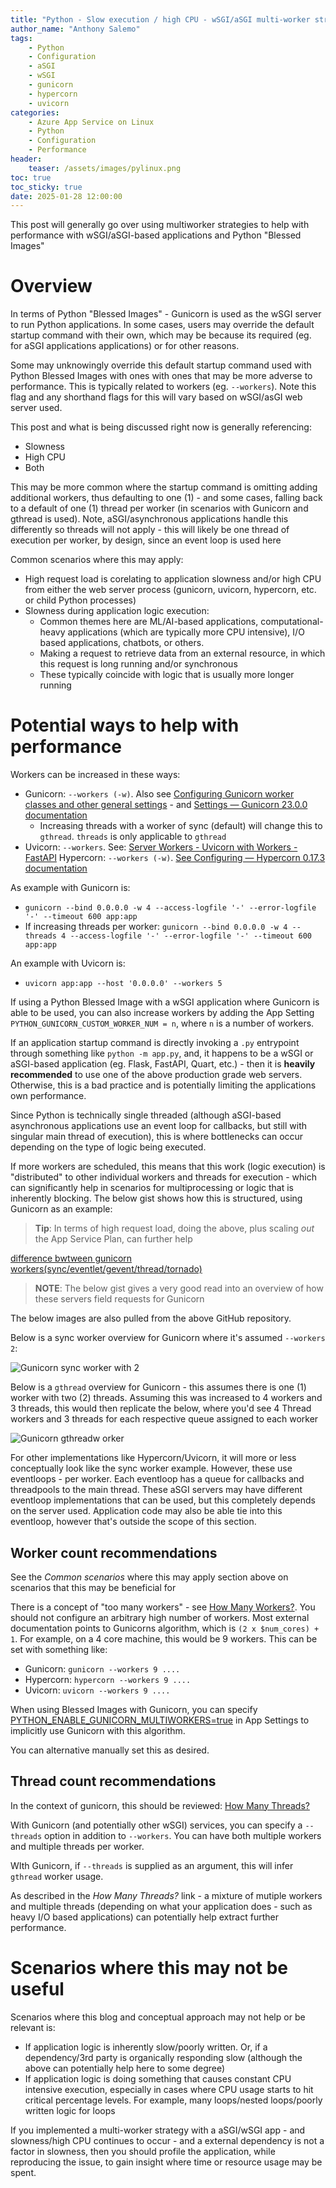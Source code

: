 ```yaml
---
title: "Python - Slow execution / high CPU - wSGI/aSGI multi-worker strategy"
author_name: "Anthony Salemo"
tags:
    - Python
    - Configuration
    - aSGI
    - wSGI
    - gunicorn
    - hypercorn
    - uvicorn
categories:
    - Azure App Service on Linux
    - Python
    - Configuration 
    - Performance
header:
    teaser: /assets/images/pylinux.png
toc: true
toc_sticky: true
date: 2025-01-28 12:00:00
---
```


This post will generally go over using multiworker strategies to help with performance with wSGI/aSGI-based applications and Python "Blessed Images"

# Overview
In terms of Python "Blessed Images" - Gunicorn is used as the wSGI server to run Python applications. In some cases, users may override the default startup command with their own, which may be because its required (eg. for aSGI applications applications) or for other reasons. 

Some may unknowingly override this default startup command used with Python Blessed Images with ones with ones that may be more adverse to performance. This is typically related to workers (eg. `--workers`). Note this flag and any shorthand flags for this will vary based on wSGI/asGI web server used.

This post and what is being discussed right now is generally referencing:
- Slowness
- High CPU
- Both

This may be more common where the startup command is omitting adding additional workers, thus defaulting to one (1) - and some cases, falling back to a default of one (1) thread per worker (in scenarios with Gunicorn and gthread is used). Note, aSGI/asynchronous applications handle this differently so threads will not apply - this will likely be one thread of execution per worker, by design, since an event loop is used here

Common scenarios where this may apply:

- High request load is corelating to application slowness and/or high CPU from either the web server process (gunicorn, uvicorn, hypercorn, etc. or child Python processes)
- Slowness during application logic execution:
  - Common themes here are ML/AI-based applications, computational-heavy applications (which are typically more CPU intensive), I/O based applications, chatbots, or others.
  - Making a request to retrieve data from an external resource, in which this request is long running and/or synchronous
  - These typically coincide with logic that is usually more longer running

# Potential ways to help with performance
Workers can be increased in these ways:

- Gunicorn: `--workers (-w)`. Also see [Configuring Gunicorn worker classes and other general settings](https://azureossd.github.io/2023/01/27/Configuring-Gunicorn-worker-classes-and-other-general-settings/index.html#setting-worker-counts) -  and [Settings — Gunicorn 23.0.0 documentation](https://docs.gunicorn.org/en/latest/settings.html#workers)
   - Increasing threads with a worker of sync (default) will change this to `gthread`. `threads` is only applicable to `gthread`
- Uvicorn: `--workers`. See: [Server Workers - Uvicorn with Workers - FastAPI](https://fastapi.tiangolo.com/deployment/server-workers/)
Hypercorn: `--workers (-w)`. [See Configuring — Hypercorn 0.17.3 documentation](https://hypercorn.readthedocs.io/en/latest/how_to_guides/configuring.html#configuration-options)

As example with Gunicorn is:
- `gunicorn --bind 0.0.0.0 -w 4 --access-logfile '-' --error-logfile '-' --timeout 600 app:app`
- If increasing threads per worker: `gunicorn --bind 0.0.0.0 -w 4 --threads 4 --access-logfile '-' --error-logfile '-' --timeout 600 app:app`

An example with Uvicorn is:
- `uvicorn app:app --host '0.0.0.0' --workers 5`

If using a Python Blessed Image with a wSGI application where Gunicorn is able to be used, you can also increase workers by adding the App Setting `PYTHON_GUNICORN_CUSTOM_WORKER_NUM = n`, where `n` is a number of workers.

If an application startup command is directly invoking a `.py` entrypoint through something like `python -m app.py`, and, it happens to be a wSGI or aSGI-based application (eg. Flask, FastAPI, Quart, etc.) - then it is **heavily recommended** to use one of the above production grade web servers. Otherwise, this is a bad practice and is potentially limiting the applications own performance.

Since Python is technically single threaded (although aSGI-based asynchronous applications use an event loop for callbacks, but still with singular main thread of execution), this is where bottlenecks can occur depending on the type of logic being executed.

If more workers are scheduled, this means that this work (logic execution) is "distributed" to other individual workers and threads for execution - which can significantly help in scenarios for multiprocessing or logic that is inherently blocking. The below gist shows how this is structured, using Gunicorn as an example:

> **Tip**: In terms of high request load, doing the above, plus scaling _out_ the App Service Plan, can further help

[difference bwtween gunicorn workers(sync/eventlet/gevent/thread/tornado)](https://gist.github.com/zpoint/022250cc00fbd6c5c55514536d613673)

> **NOTE**: The below gist gives a very good read into an overview of how these servers field requests for Gunicorn

The below images are also pulled from the above GitHub repository.

Below is a sync worker overview for Gunicorn where it's assumed `--workers 2`:

![Gunicorn sync worker with 2](/media/2025/01/multi-worker-strategy-1.png)

Below is a `gthread` overview for Gunicorn - this assumes there is one (1) worker with two (2) threads. Assuming this was increased to 4 workers and 3 threads, this would then replicate the below, where you'd see 4 Thread workers and 3 threads for each respective queue assigned to each worker

![Gunicorn gthreadw orker](/media/2025/01/multi-worker-strategy-2.png)

For other implementations like Hypercorn/Uvicorn, it will more or less conceptually look like the sync worker example. However, these use eventloops - per worker. Each eventloop has a queue for callbacks and threadpools to the main thread. These aSGI servers may have different eventloop implementations that can be used, but this completely depends on the server used. Application code may also be able tie into this eventloop, however that's outside the scope of this section.

## Worker count recommendations
See the _Common scenarios_ where this may apply section above on scenarios that this may be beneficial for

There is a concept of "too many workers" - see [How Many Workers?](https://docs.gunicorn.org/en/stable/design.html#how-many-workers). You should not configure an arbitrary high number of workers. Most external documentation points to Gunicorns algorithm, which is `(2 x $num_cores) + 1`. For example, on a 4 core machine, this would be 9 workers. This can be set with something like:
- Gunicorn: `gunicorn --workers 9 ....`
- Hypercorn: `hypercorn --workers 9 ....`
- Uvicorn: `uvicorn --workers 9 ....`

When using Blessed Images with Gunicorn, you can specify [PYTHON_ENABLE_GUNICORN_MULTIWORKERS=true](https://github.com/microsoft/Oryx/blob/main/doc/runtimes/python.md#gunicorn-multiple-workers-support) in App Settings to implicitly use Gunicorn with this algorithm. 

You can alternative manually set this as desired.

## Thread count recommendations
In the context of gunicorn, this should be reviewed: [How Many Threads?](https://docs.gunicorn.org/en/stable/design.html#how-many-threads)

With Gunicorn (and potentially other wSGI) services, you can specify a `--threads` option in addition to `--workers`.  You can have both multiple workers and multiple threads per worker.

WIth Gunicorn, if `--threads` is supplied as an argument, this will infer `gthread` worker usage. 

As described in the _How Many Threads?_ link - a mixture of mutiple workers and multiple threads (depending on what your application does - such as heavy I/O based applications) can potentially help extract further performance. 

# Scenarios where this may not be useful
Scenarios where this blog and conceptual approach may not help or be relevant is:
- If application logic is inherently slow/poorly written. Or, if a dependency/3rd party is organically responding slow (although the above can potentially help here to some degree)
- If application logic is doing something that causes constant CPU intensive execution, especially in cases where CPU usage starts to hit critical percentage levels. For example, many loops/nested loops/poorly written logic for loops

If you implemented a multi-worker strategy with a aSGI/wSGI app - and slowness/high CPU continues to occur - and a external dependency is not a factor in slowness, then you should profile the application, while reproducing the issue, to gain insight where time or resource usage may be spent.

